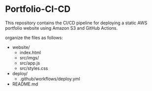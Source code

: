 # Portfolio-CI-CD
This repository contains the CI/CD pipeline for deploying a static AWS portfolio website using Amazon S3 and GitHub Actions.

organize the files as follows:

- website/
  - index.html
  - src/imgs/
  - src/app.js
  - src/styles.css
- deploy/
  - .github/workflows/deploy.yml
- README.md

